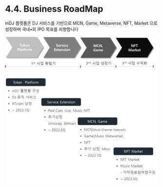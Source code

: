 # 4.4. Business RoadMap

inDJ 플랫폼은 DJ 서비스를 기반으로 MCN, Game, Metaverse, NFT, Market 으로 성장하며 국내•외 IPO 목표를 지향합니다

![](<../.gitbook/assets/image (30) (1).png>)

